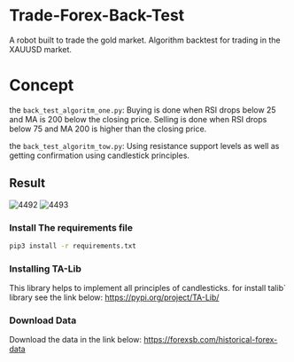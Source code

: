 # Trade-Forex-Back-Test
A robot built to trade the gold market. Algorithm backtest for trading in the XAUUSD market.

# Concept
the `back_test_algoritm_one.py`:
Buying is done when RSI drops below 25 and MA is 200 below the closing price.
Selling is done when RSI drops below 75 and MA 200 is higher than the closing price.

the `back_test_algoritm_tow.py`:
Using resistance support levels as well as getting confirmation using candlestick principles.

## Result
![4492](https://user-images.githubusercontent.com/113052872/236652402-8ef6b6ae-2885-4a22-a3b4-8c1e956ba796.jpg)
![4493](https://user-images.githubusercontent.com/113052872/236652404-54b23cdc-e964-4f9c-9cdc-27bf00027df2.jpg)


### Install The requirements file

```sh
pip3 install -r requirements.txt
```

### Installing TA-Lib
This library helps to implement all principles of candlesticks.
for install talib` library see the link below:
https://pypi.org/project/TA-Lib/


### Download Data
Download the data in the link below:
https://forexsb.com/historical-forex-data




